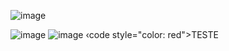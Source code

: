 
![image](https://github.com/user-attachments/assets/a542f0f3-6a4c-4eb8-aab4-148e5430042f)


![image](https://github.com/user-attachments/assets/8a1e6f75-18c9-42d1-b6bb-2d08a512315e)
![image](https://github.com/user-attachments/assets/9d54ae7d-8fa7-4c06-9f8b-96ae30187691)
‹code style="color: red">TESTE</code>






























